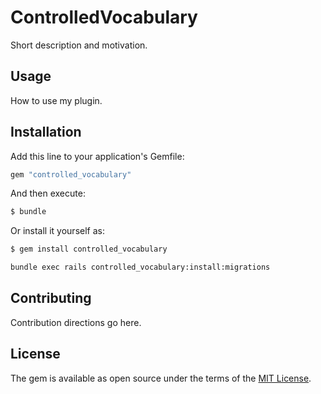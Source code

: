 # ControlledVocabulary
Short description and motivation.

## Usage
How to use my plugin.

## Installation
Add this line to your application's Gemfile:

```ruby
gem "controlled_vocabulary"
```

And then execute:
```bash
$ bundle
```

Or install it yourself as:
```bash
$ gem install controlled_vocabulary
```

```bash
bundle exec rails controlled_vocabulary:install:migrations
```

## Contributing
Contribution directions go here.

## License
The gem is available as open source under the terms of the [MIT License](https://opensource.org/licenses/MIT).
